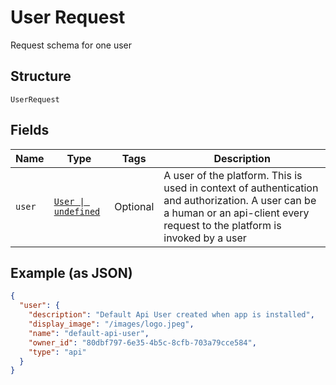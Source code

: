 
# User Request

Request schema for one user

## Structure

`UserRequest`

## Fields

| Name | Type | Tags | Description |
|  --- | --- | --- | --- |
| `user` | [`User \| undefined`](/doc/models/user.md) | Optional | A user of the platform. This is used in context of authentication and authorization. A user can be a human or an api-client every request to the platform is invoked by a user |

## Example (as JSON)

```json
{
  "user": {
    "description": "Default Api User created when app is installed",
    "display_image": "/images/logo.jpeg",
    "name": "default-api-user",
    "owner_id": "80dbf797-6e35-4b5c-8cfb-703a79cce584",
    "type": "api"
  }
}
```

